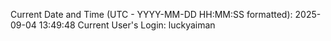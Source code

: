 Current Date and Time (UTC - YYYY-MM-DD HH:MM:SS formatted): 2025-09-04 13:49:48
Current User's Login: luckyaiman
